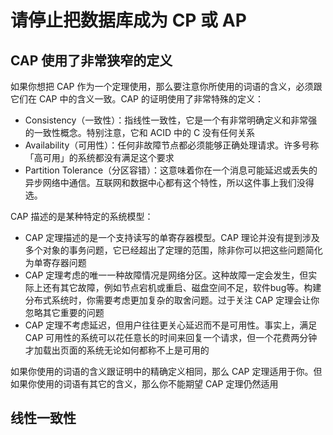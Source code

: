 # 请停止把数据库成为 CP 或 AP

## CAP 使用了非常狭窄的定义

如果你想把 CAP 作为一个定理使用，那么要注意你所使用的词语的含义，必须跟它们在 CAP 中的含义一致。CAP 的证明使用了非常特殊的定义：

*   Consistency（一致性）：指线性一致性，它是一个有非常明确定义和非常强的一致性概念。特别注意，它和 ACID 中的 C 没有任何关系
*   Availability（可用性）：任何非故障节点都必须能够正确处理请求。许多号称「高可用」的系统都没有满足这个要求
*   Partition Tolerance（分区容错）：这意味着你在一个消息可能延迟或丢失的异步网络中通信。互联网和数据中心都有这个特性，所以这件事上我们没得选。

CAP 描述的是某种特定的系统模型：

*   CAP 定理描述的是一个支持读写的单寄存器模型。CAP 理论并没有提到涉及多个对象的事务问题，它已经超出了定理的范围，除非你可以把这些问题简化为单寄存器问题
*   CAP 定理考虑的唯一一种故障情况是网络分区。这种故障一定会发生，但实际上还有其它故障，例如节点宕机或重启、磁盘空间不足，软件bug等。构建分布式系统时，你需要考虑更加复杂的取舍问题。过于关注 CAP 定理会让你忽略其它重要的问题
*   CAP 定理不考虑延迟，但用户往往更关心延迟而不是可用性。事实上，满足 CAP 可用性的系统可以花任意长的时间来回复一个请求，但一个花费两分钟才加载出页面的系统无论如何都称不上是可用的

如果你使用的词语的含义跟证明中的精确定义相同，那么 CAP 定理适用于你。但如果你使用的词语有其它的含义，那么你不能期望 CAP 定理仍然适用

## 线性一致性